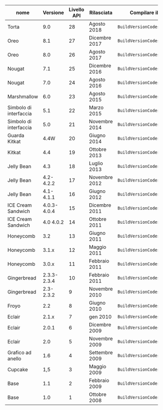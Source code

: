 
|nome|Versione|Livello API|Rilasciata|Compilare il codice versione|
|--- |--- |--- |--- |--- |
|Torta|9.0|28|Agosto 2018|`BuildVersionCodes.P`|
|Oreo|8.1|27|Dicembre 2017|`BuildVersionCodes.OMr1`|
|Oreo|8.0|26|Agosto 2017|`BuildVersionCodes.O`|
|Nougat|7.1|25|Dicembre 2016|`BuildVersionCodes.NMr1`|
|Nougat|7.0|24|Agosto 2016|`BuildVersionCodes.N`|
|Marshmallow|6.0|23|Agosto 2015|`BuildVersionCodes.M`|
|Simbolo di interfaccia|5.1|22|Marzo 2015|`BuildVersionCodes.LollipopMr1`|
|Simbolo di interfaccia|5.0|21|Novembre 2014|`BuildVersionCodes.Lollipop`|
|Guarda Kitkat|4.4W|20|Giugno 2014|`BuildVersionCodes.KitKatWatch`|
|Kitkat|4.4|19|Ottobre 2013|`BuildVersionCodes.KitKat`|
|Jelly Bean|4.3|18|Luglio 2013|`BuildVersionCodes.JellyBeanMr2`|
|Jelly Bean|4.2-4.2.2|17|Novembre 2012|`BuildVersionCodes.JellyBeanMr1`|
|Jelly Bean|4.1-4.1.1|16|Giugno 2012|`BuildVersionCodes.JellyBean`|
|ICE Cream Sandwich|4.0.3-4.0.4|15|Dicembre 2011|`BuildVersionCodes.IceCreamSandwichMr1`|
|ICE Cream Sandwich|4.0 4.0.2|14|Ottobre 2011|`BuildVersionCodes.IceCreamSandwich`|
|Honeycomb|3.2|13|Giugno 2011|`BuildVersionCodes.HoneyCombMr2`|
|Honeycomb|3.1.x|12|Maggio 2011|`BuildVersionCodes.HoneyCombMr1`|
|Honeycomb|3.0.x|11|Febbraio 2011|`BuildVersionCodes.HoneyComb`|
|Gingerbread|2.3.3-2.3.4|10|Febbraio 2011|`BuildVersionCodes.GingerBreadMr1`|
|Gingerbread|2.3-2.3.2|9|Novembre 2010|`BuildVersionCodes.GingerBread`|
|Froyo|2.2|8|Giugno 2010|`BuildVersionCodes.Froyo`|
|Eclair|2.1.x|7|gen 2010|`BuildVersionCodes.EclairMr1`|
|Eclair|2.0.1|6|Dicembre 2009|`BuildVersionCodes.Eclair01`|
|Eclair|2.0|5|Novembre 2009|`BuildVersionCodes.Eclair`|
|Grafico ad anello|1.6|4|Settembre 2009|`BuildVersionCodes.Donut`|
|Cupcake|1,5|3|Maggio 2009|`BuildVersionCodes.Cupcake`|
|Base|1.1|2|Febbraio 2009|`BuildVersionCodes.Base11`|
|Base|1.0|1|Ottobre 2008|`BuildVersionCodes.Base`|

